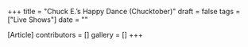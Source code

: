 +++
title = "Chuck E.’s Happy Dance (Chucktober)"
draft = false
tags = ["Live Shows"]
date = ""

[Article]
contributors = []
gallery = []
+++